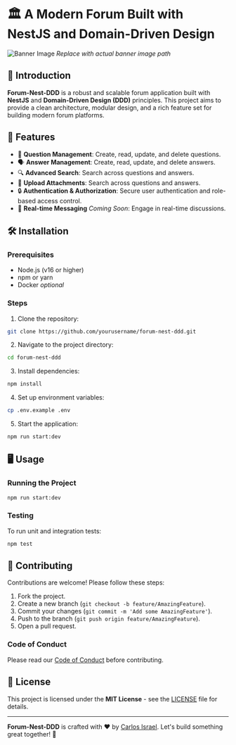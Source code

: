 # 🏛️ A Modern Forum Built with NestJS and Domain-Driven Design

![Banner Image]("./image.png")  *Replace with actual banner image path*

## 🚀 Introduction
**Forum-Nest-DDD** is a robust and scalable forum application built with **NestJS** and **Domain-Driven Design (DDD)** principles. This project aims to provide a clean architecture, modular design, and a rich feature set for building modern forum platforms.

## 🌟 Features
- 💬 **Question Management**: Create, read, update, and delete questions.
- 🗣️ **Answer Management**: Create, read, update, and delete answers.
- 🔍 **Advanced Search**: Search across questions and answers.
- 📂 **Upload Attachments**: Search across questions and answers.
- 🔒 **Authentication & Authorization**: Secure user authentication and role-based access control.
- 💬 **Real-time Messaging** *Coming Soon*: Engage in real-time discussions.

## 🛠️ Installation
### Prerequisites
- Node.js (v16 or higher)
- npm or yarn
- Docker *optional*

### Steps
1. Clone the repository:
```bash
git clone https://github.com/yourusername/forum-nest-ddd.git
```
2. Navigate to the project directory:
```bash
cd forum-nest-ddd
```
3. Install dependencies:
```bash
npm install
```
4. Set up environment variables:
```bash
cp .env.example .env
```
5. Start the application:
```bash
npm run start:dev
```

## 🖥️ Usage
### Running the Project
```bash
npm run start:dev
```

### Testing
To run unit and integration tests:
```bash
npm test
```

## 🤝 Contributing
Contributions are welcome! Please follow these steps:
1. Fork the project.
2. Create a new branch (`git checkout -b feature/AmazingFeature`).
3. Commit your changes (`git commit -m 'Add some AmazingFeature'`).
4. Push to the branch (`git push origin feature/AmazingFeature`).
5. Open a pull request.

### Code of Conduct
Please read our [Code of Conduct](CODE_OF_CONDUCT.md) before contributing.

## 📄 License
This project is licensed under the **MIT License** - see the [LICENSE](LICENSE) file for details.

---

**Forum-Nest-DDD** is crafted with ❤️ by [Carlos Israel](https://github.com/Cr-Israel). Let's build something great together! 🚀